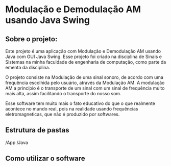 # Modulação e Demodulação AM usando Java Swing
## Sobre o projeto: 
Este projeto é uma aplicação com Modulação e Demodulação AM usando Java com GUI Java Swing. Esse projeto foi criado na disciplina de Sinais e Sistemas na minha faculdade de engenharia de computação, como parte da ementa da disciplina.

O projeto consiste na Modulação de uma sinal sonoro, de acordo com uma frequência escolhida pelo usuário, através da Modulação AM. A modulação AM a princípio é o transporte de um sinal com um sinal de frequência muito mais alta, assim facilitando o transporte do nosso som. 

Esse software tem muito mais o fato educativo do que o que realmente acontece no mundo real, pois na realidade usando frequências eletromagneticas, que não é produzido por softwares.

## Estrutura de pastas

/App
/Java

## Como utilizar o software
